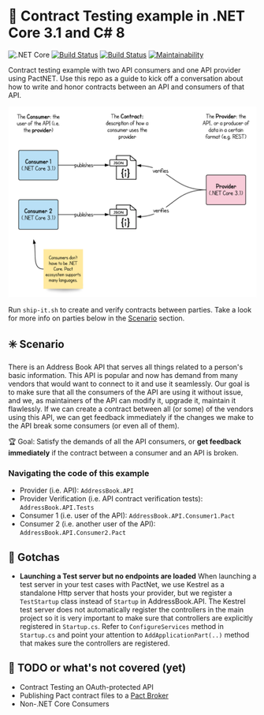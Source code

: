 # 📜 Contract Testing example in .NET Core 3.1 and C# 8

![.NET Core](https://github.com/ddubson/contract-testing-dotnetcore-example/workflows/.NET%20Core/badge.svg)
[![Build Status](https://travis-ci.org/ddubson/contract-testing-dotnetcore-example.svg?branch=main)](https://travis-ci.org/ddubson/contract-testing-dotnetcore-example)
[![Build Status](https://dev.azure.com/ddubson0133/contract-testing-dotnetcore-example/_apis/build/status/ddubson.contract-testing-dotnetcore-example?branchName=main)](https://dev.azure.com/ddubson0133/contract-testing-dotnetcore-example/_build/latest?definitionId=2&branchName=main)
[![Maintainability](https://api.codeclimate.com/v1/badges/90e00e40f61b82d846cd/maintainability)](https://codeclimate.com/github/ddubson/contract-testing-dotnetcore-example/maintainability)

Contract testing example with two API consumers and one API provider using PactNET. Use this repo as a guide to kick
off a conversation about how to write and honor contracts between an API and consumers of that API.

![](./images/example.png)

Run `ship-it.sh` to create and verify contracts between parties. Take a look for more info on parties
below in the [Scenario](#scenario) section.

## ✳️ Scenario

There is an Address Book API that serves all things related to a person's basic information. This API is
popular and now has demand from many vendors that would want to connect to it and use it seamlessly. Our goal
is to make sure that all the consumers of the API are using it without issue, and we, as maintainers of the API can
modify it, upgrade it, maintain it flawlessly. If we can create a contract between all (or some) of the vendors
using this API, we can get feedback immediately if the changes we make to the API break some consumers (or even all of them).

🏆 Goal: Satisfy the demands of all the API consumers, or **get feedback immediately** if the contract between a consumer and an API is broken.

### Navigating the code of this example

- Provider (i.e. API): `AddressBook.API`
- Provider Verification (i.e. API contract verification tests): `AddressBook.API.Tests`
- Consumer 1 (i.e. user of the API): `AddressBook.API.Consumer1.Pact`
- Consumer 2 (i.e. another user of the API): `AddressBook.API.Consumer2.Pact`

## 🤔 Gotchas

- **Launching a Test server but no endpoints are loaded** When launching a test server in your
test cases with PactNet, we use Kestrel as a standalone Http server that hosts your provider, but
we register a `TestStartup` class instead of `Startup` in AddressBook.API. The Kestrel test server
does not automatically register the controllers in the main project so it is very important to make sure
that controllers are explicitly registered in `Startup.cs`. Refer to `ConfigureServices` method in `Startup.cs`
and point your attention to `AddApplicationPart(..)` method that makes sure the controllers are registered.

## 📝 TODO or what's not covered (yet)

- Contract Testing an OAuth-protected API
- Publishing Pact contract files to a [Pact Broker](https://github.com/pact-foundation/pact_broker)
- Non-.NET Core Consumers
